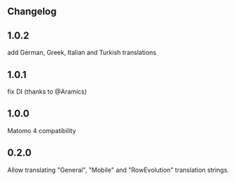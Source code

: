## Changelog

## 1.0.2

add German, Greek, Italian and Turkish translations

## 1.0.1

fix DI (thanks to @Aramics)

## 1.0.0

Matomo 4 compatibility

## 0.2.0

Allow translating "General", "Mobile" and "RowEvolution" translation strings.
